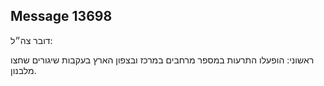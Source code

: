 ## Message 13698

דובר צה״ל:

ראשוני: הופעלו התרעות במספר מרחבים במרכז ובצפון הארץ בעקבות שיגורים שחצו מלבנון.

